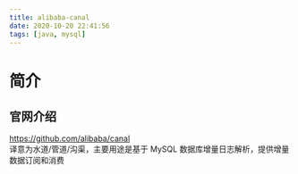 ```yaml
---
title: alibaba-canal
date: 2020-10-20 22:41:56
tags: [java, mysql]
---
```


# 简介
## 官网介绍
https://github.com/alibaba/canal  
译意为水道/管道/沟渠，主要用途是基于 MySQL 数据库增量日志解析，提供增量数据订阅和消费


  
